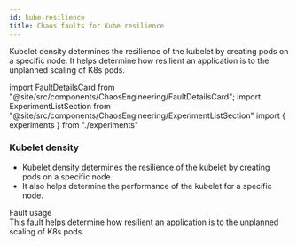 ```yaml
---
id: kube-resilience
title: Chaos faults for Kube resilience
---
```


Kubelet density determines the resilience of the kubelet by creating pods on a specific node. It helps determine how resilient an application is to the unplanned scaling of K8s pods.

<!-- Import statement for Custom Components -->

import FaultDetailsCard from "@site/src/components/ChaosEngineering/FaultDetailsCard";
import ExperimentListSection from "@site/src/components/ChaosEngineering/ExperimentListSection"
import { experiments } from "./experiments"

<!-- Heading Description -->

<!-- Experiment List and Search Bar (every experiment added below, need to be added in this file also) -->

<ExperimentListSection experiments={experiments} />

<!-- Code for Fault Card starts from here -->

<FaultDetailsCard category="kubelet-density">

<!-- please specify category in above tag to generate correct experiment icons and links by itself, if links are broken please contact @Sahil, that's me -->

### Kubelet density

<!-- Need above heading in markdown ### for it to populate right navigation bar and generate links -->
- Kubelet density determines the resilience of the kubelet by creating pods on a specific node.
- It also helps determine the performance of the kubelet for a specific node.

<!-- <accordion color='green'/> has same usage as details but green in color -->

<accordion color="green">
    <summary>Fault usage</summary>
    This fault helps determine how resilient an application is to the unplanned scaling of K8s pods.
</accordion>

</FaultDetailsCard>

<!-- Code for Fault Card ends here -->
